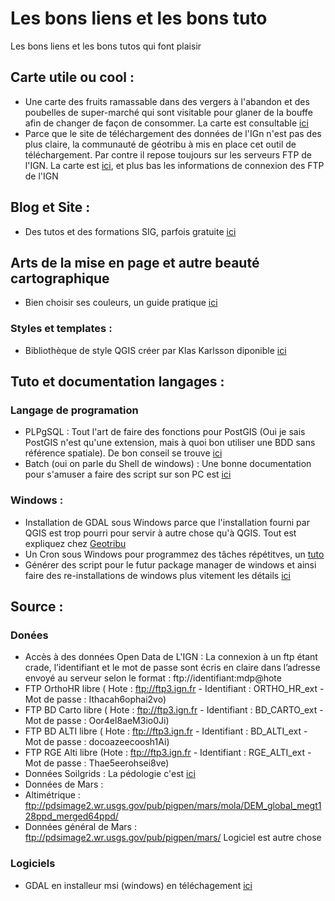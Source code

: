 # Les bons liens et les bons tuto
Les bons liens et les bons tutos qui font plaisir
## Carte utile ou cool :
- Une carte des fruits ramassable dans des vergers à l'abandon et des poubelles de super-marché qui sont visitable pour glaner de la bouffe afin de changer de façon de consommer. La carte est consultable [ici]( https://fallingfruit.org/)
- Parce que le site de téléchargement des données de l'IGn n'est pas des plus claire, la communauté de géotribu à mis en place cet outil de téléchargement. Par contre il repose toujours sur les serveurs FTP de l'IGN. La carte est [ici](https://geotribu.github.io/ign-fr-opendata-download-ui/index.html), et plus bas les informations de connexion des FTP de l'IGN
## Blog et Site :
- Des tutos et des formations SIG, parfois gratuite [ici](https://spatialthoughts.com/)
## Arts de la mise en page et autre beauté cartographique
- Bien choisir ses couleurs, un guide pratique [ici](https://blog.datawrapper.de/beautifulcolors/index.html)
### Styles et templates :
- Bibliothèque de style QGIS créer par Klas Karlsson diponible [ici](https://style-hub.github.io/#)
## Tuto et documentation langages :
### Langage de programation
- PLPgSQL : Tout l'art de faire des fonctions pour PostGIS (Oui je sais PostGIS n'est qu'une extension, mais à quoi bon utiliser une BDD sans référence spatiale). De bon conseil se trouve [ici](https://public.dalibo.com/exports/formation/manuels/modules/p1/p1.handout.html)
- Batch (oui on parle du Shell de windows) : Une bonne documentation pour s'amuser a faire des script sur son PC est [ici](https://initscreen.developpez.com/tutoriels/batch/apprendre-la-programmation-de-script-batch/)
### Windows :
- Installation de GDAL sous Windows parce que l'installation fourni par QGIS est trop pourri pour servir à autre chose qu'à QGIS. Tout est expliquez chez [Geotribu](https://static.geotribu.fr/articles/2013/art_2013-09-26/)
- Un Cron sous Windows pour programmez des tâches répétitves, un [tuto](https://moreabout.tech/creating-cron-jobs-in-windows-10-and-windows-server-2016/)
- Générer des script pour le futur package manager de windows et ainsi faire des re-installations de windows plus vitement les détails [ici](https://winstall.app/)
## Source :
### Donées
- Accès à des données Open Data de L'IGN : La connexion à un ftp étant crade, l’identifiant et le mot de passe sont écris en claire dans l’adresse envoyé au serveur selon le format : ftp://identifiant:mdp@hote
 - FTP OrthoHR libre (  Hote : ftp://ftp3.ign.fr - Identifiant : ORTHO_HR_ext - Mot de passe : Ithacah6ophai2vo)
 - FTP BD Carto libre (  Hote : ftp://ftp3.ign.fr - Identifiant : BD_CARTO_ext - Mot de passe : Oor4el8aeM3io0Ji)
 - FTP BD ALTI libre (  Hote : ftp://ftp3.ign.fr  - Identifiant : BD_ALTI_ext - Mot de passe : docoazeecoosh1Ai)
 - FTP RGE Alti libre (Hote : ftp://ftp3.ign.fr - Identifiant : RGE_ALTI_ext - Mot de passe : Thae5eerohsei8ve) 
- Données Soilgrids : La pédologie c'est [ici](https://files.isric.org/soilgrids)
- Données de Mars :
 - Altimétrique : ftp://pdsimage2.wr.usgs.gov/pub/pigpen/mars/mola/DEM_global_megt128ppd_merged64ppd/
 - Données général de Mars : ftp://pdsimage2.wr.usgs.gov/pub/pigpen/mars/
Logiciel est autre chose
### Logiciels
- GDAL en installeur msi (windows) en téléchagement [ici](https://www.gisinternals.com/index.html)